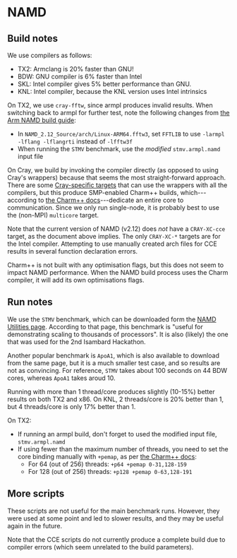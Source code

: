 # NAMD

## Build notes

We use compilers as follows:

- TX2: Armclang is 20% faster than GNU!
- BDW: GNU compiler is 6% faster than Intel
- SKL: Intel compiler gives 5% better performance than GNU.
- KNL: Intel compiler, because the KNL version uses Intel intrinsics

On TX2, we use `cray-fftw`, since armpl produces invalid results. When switching back to armpl for further test, note the following changes from [the Arm NAMD build guide](https://developer.arm.com/products/software-development-tools/hpc/resources/porting-and-tuning/building-namd-with-arm-compiler):

- In `NAMD_2.12_Source/arch/Linux-ARM64.fftw3`, set `FFTLIB` to use `-larmpl -lflang -lflangrti` instead of `-lfftw3f`
- When running the `STMV` benchmark, use the _modified_ `stmv.armpl.namd` input file

On Cray, we build by invoking the compiler directly (as opposed to using Cray's wrappers) because that seems the most straight-forward approach. There are some [Cray-specific targets](http://docs.cray.com/books/S-2802-10//S-2802-10.pdf) that can use the wrappers with all the compilers, but this produce SMP-enabled Charm++ builds, which---according to [the Charm++ docs](https://charm.cs.illinois.edu/manuals/html/charm++/manual-1p.html#sec:run)---dedicate an entire core to communication. Since we only run single-node, it is probably best to use the (non-MPI) `multicore` target.

Note that the current version of NAMD (v2.12) does _not_ have a `CRAY-XC-cce` target, as the document above implies. The only `CRAY-XC-*` targets are for the Intel compiler. Attempting to use manually created arch files for CCE results in several function declaration errors.

Charm++ is not built with any optimisation flags, but this does not seem to impact NAMD performance. When the NAMD build process uses the Charm compiler, it will add its own optimisations flags.

## Run notes

We use the `STMV` benchmark, which can be downloaded form the [NAMD Utilities page](https://www-s.ks.uiuc.edu/Research/namd/utilities/). According to that page, this benchmark is "useful for demonstrating scaling to thousands of processors". It is also (likely) the one that was used for the 2nd Isambard Hackathon.

Another popular benchmark is `ApoA1`, which is also available to download from the same page, but it is a much smaller test case, and so results are not as convincing. For reference, `STMV` takes about 100 seconds on 44 BDW cores, whereas `ApoA1` takes aroud 10.

Running with more than 1 thread/core produces slightly (10-15%) better results on both TX2 and x86. On KNL, 2 threads/core is 20% better than 1, but 4 threads/core is only 17% better than 1.

On TX2:

- If running an armpl build, don't forget to used the modified input file, `stmv.armpl.namd`
- If using fewer than the maximum number of threads, you need to set the core binding manually with `+pemap`, as per [the Charm++ docs](https://charm.cs.illinois.edu/manuals/html/charm++/manual-1p.html#sec:run):
     - For 64 (out of 256) threads: `+p64 +pemap 0-31,128-159`
     - For 128 (out of 256) threads: `+p128 +pemap 0-63,128-191`

## More scripts

These scripts are not useful for the main benchmark runs. However, they were used at some point and led to slower results, and they may be useful again in the future.

Note that the CCE scripts do not currently produce a complete build due to compiler errors (which seem unrelated to the build parameters).


